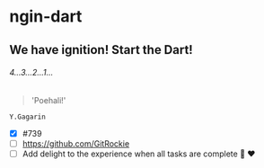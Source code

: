 # ngin-dart

## We have ignition! Start the Dart!

###### 4...3...2...1...

> 'Poehali!'

    Y.Gagarin

- [x] #739
- [ ] https://github.com/GitRockie
- [ ] Add delight to the experience when all tasks are complete :tada: :heart:
